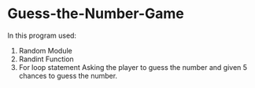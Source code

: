 # Guess-the-Number-Game
In this program used:
1. Random Module
2. Randint Function
3. For loop statement
Asking the player to guess the number and given 5 chances to guess the number.
